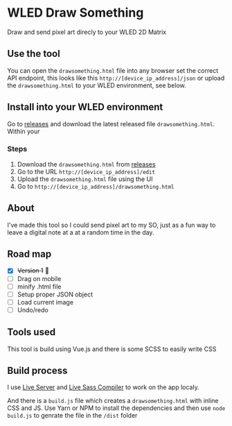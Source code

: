 # WLED Draw Something
Draw and send pixel art direcly to your WLED 2D Matrix 

## Use the tool
You can open the `drawsomething.html` file into any browser set the correct API endpoint, this looks like this `http://[device_ip_address]/json` or upload the `drawsomething.html` to your WLED environment, see below.

## Install into your WLED environment
Go to [releases](https://github.com/mvaneijgen/wled-draw-something/releases/) and download the latest released file `drawsomething.html`. Within your 

### Steps
1. Download the `drawsomething.html` from [releases](https://github.com/mvaneijgen/wled-draw-something/releases/) 
1. Go to the URL `http://[device_ip_address]/edit`
1. Upload the `drawsomething.html` file using the UI
1. Go to `http://[device_ip_address]/drawsomething.html`

## About
I've made this tool so I could send pixel art to my SO, just as a fun way to leave a digital note at a at a random time in the day.

## Road map
- [x] ~~Version 1~~ 🎉
- [ ] Drag on mobile
- [ ] minify .html file
- [ ] Setup proper JSON object
- [ ] Load current image
- [ ] Undo/redo

## Tools used
This tool is build using Vue.js and there is some SCSS to easily write CSS

## Build process
I use [Live Server](https://marketplace.visualstudio.com/items?itemName=ritwickdey.LiveServer) and [Live Sass Compiler](https://marketplace.visualstudio.com/items?itemName=glenn2223.live-sass) to work on the app localy.

And there is a `build.js` file which creates a `drawsomething.html` with inline CSS and JS. Use Yarn or NPM to install the dependencies and then use `node build.js` to genrate the file in the `/dist` folder